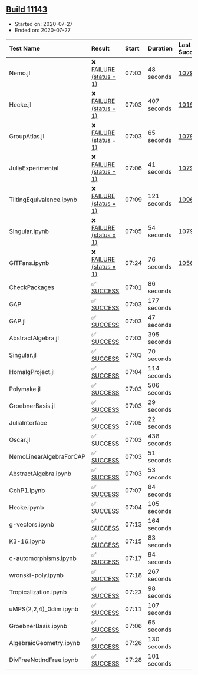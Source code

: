 ## [Build 11143](https://oscarci.mathematik.uni-kl.de/job/oscar/11143/)

* Started on: 2020-07-27
* Ended on: 2020-07-27

| Test Name    | Result | Start | Duration | Last Success | First Failure |
|:-------------|:-------|:------|:---------|:-------------|:--------------|
| Nemo.jl | ❌ [FAILURE (status = 1)](https://oscarci.mathematik.uni-kl.de/job/oscar/11143/artifact/logs/build-11143/Nemo.jl.log) | 07:03 | 48 seconds | [10790](https://oscarci.mathematik.uni-kl.de/job/oscar/10790/) | [10791](https://oscarci.mathematik.uni-kl.de/job/oscar/10791/) |
| Hecke.jl | ❌ [FAILURE (status = 1)](https://oscarci.mathematik.uni-kl.de/job/oscar/11143/artifact/logs/build-11143/Hecke.jl.log) | 07:03 | 407 seconds | [10197](https://oscarci.mathematik.uni-kl.de/job/oscar/10197/) | [10198](https://oscarci.mathematik.uni-kl.de/job/oscar/10198/) |
| GroupAtlas.jl | ❌ [FAILURE (status = 1)](https://oscarci.mathematik.uni-kl.de/job/oscar/11143/artifact/logs/build-11143/GroupAtlas.jl.log) | 07:03 | 65 seconds | [10790](https://oscarci.mathematik.uni-kl.de/job/oscar/10790/) | [10791](https://oscarci.mathematik.uni-kl.de/job/oscar/10791/) |
| JuliaExperimental | ❌ [FAILURE (status = 1)](https://oscarci.mathematik.uni-kl.de/job/oscar/11143/artifact/logs/build-11143/JuliaExperimental.log) | 07:06 | 41 seconds | [10790](https://oscarci.mathematik.uni-kl.de/job/oscar/10790/) | [10791](https://oscarci.mathematik.uni-kl.de/job/oscar/10791/) |
| TiltingEquivalence.ipynb | ❌ [FAILURE (status = 1)](https://oscarci.mathematik.uni-kl.de/job/oscar/11143/artifact/logs/build-11143/TiltingEquivalence.ipynb.log) | 07:09 | 121 seconds | [10962](https://oscarci.mathematik.uni-kl.de/job/oscar/10962/) | [10963](https://oscarci.mathematik.uni-kl.de/job/oscar/10963/) |
| Singular.ipynb | ❌ [FAILURE (status = 1)](https://oscarci.mathematik.uni-kl.de/job/oscar/11143/artifact/logs/build-11143/Singular.ipynb.log) | 07:05 | 54 seconds | [10790](https://oscarci.mathematik.uni-kl.de/job/oscar/10790/) | [10791](https://oscarci.mathematik.uni-kl.de/job/oscar/10791/) |
| GITFans.ipynb | ❌ [FAILURE (status = 1)](https://oscarci.mathematik.uni-kl.de/job/oscar/11143/artifact/logs/build-11143/GITFans.ipynb.log) | 07:24 | 76 seconds | [10566](https://oscarci.mathematik.uni-kl.de/job/oscar/10566/) | [10567](https://oscarci.mathematik.uni-kl.de/job/oscar/10567/) |
| CheckPackages | ✅ [SUCCESS](https://oscarci.mathematik.uni-kl.de/job/oscar/11143/artifact/logs/build-11143/CheckPackages.log) | 07:01 | 86 seconds |  |  |
| GAP | ✅ [SUCCESS](https://oscarci.mathematik.uni-kl.de/job/oscar/11143/artifact/logs/build-11143/GAP.log) | 07:03 | 177 seconds |  |  |
| GAP.jl | ✅ [SUCCESS](https://oscarci.mathematik.uni-kl.de/job/oscar/11143/artifact/logs/build-11143/GAP.jl.log) | 07:03 | 47 seconds |  |  |
| AbstractAlgebra.jl | ✅ [SUCCESS](https://oscarci.mathematik.uni-kl.de/job/oscar/11143/artifact/logs/build-11143/AbstractAlgebra.jl.log) | 07:03 | 395 seconds |  |  |
| Singular.jl | ✅ [SUCCESS](https://oscarci.mathematik.uni-kl.de/job/oscar/11143/artifact/logs/build-11143/Singular.jl.log) | 07:03 | 70 seconds |  |  |
| HomalgProject.jl | ✅ [SUCCESS](https://oscarci.mathematik.uni-kl.de/job/oscar/11143/artifact/logs/build-11143/HomalgProject.jl.log) | 07:04 | 114 seconds |  |  |
| Polymake.jl | ✅ [SUCCESS](https://oscarci.mathematik.uni-kl.de/job/oscar/11143/artifact/logs/build-11143/Polymake.jl.log) | 07:03 | 506 seconds |  |  |
| GroebnerBasis.jl | ✅ [SUCCESS](https://oscarci.mathematik.uni-kl.de/job/oscar/11143/artifact/logs/build-11143/GroebnerBasis.jl.log) | 07:03 | 29 seconds |  |  |
| JuliaInterface | ✅ [SUCCESS](https://oscarci.mathematik.uni-kl.de/job/oscar/11143/artifact/logs/build-11143/JuliaInterface.log) | 07:05 | 22 seconds |  |  |
| Oscar.jl | ✅ [SUCCESS](https://oscarci.mathematik.uni-kl.de/job/oscar/11143/artifact/logs/build-11143/Oscar.jl.log) | 07:03 | 438 seconds |  |  |
| NemoLinearAlgebraForCAP | ✅ [SUCCESS](https://oscarci.mathematik.uni-kl.de/job/oscar/11143/artifact/logs/build-11143/NemoLinearAlgebraForCAP.log) | 07:03 | 51 seconds |  |  |
| AbstractAlgebra.ipynb | ✅ [SUCCESS](https://oscarci.mathematik.uni-kl.de/job/oscar/11143/artifact/logs/build-11143/AbstractAlgebra.ipynb.log) | 07:03 | 53 seconds |  |  |
| CohP1.ipynb | ✅ [SUCCESS](https://oscarci.mathematik.uni-kl.de/job/oscar/11143/artifact/logs/build-11143/CohP1.ipynb.log) | 07:07 | 84 seconds |  |  |
| Hecke.ipynb | ✅ [SUCCESS](https://oscarci.mathematik.uni-kl.de/job/oscar/11143/artifact/logs/build-11143/Hecke.ipynb.log) | 07:04 | 105 seconds |  |  |
| g-vectors.ipynb | ✅ [SUCCESS](https://oscarci.mathematik.uni-kl.de/job/oscar/11143/artifact/logs/build-11143/g-vectors.ipynb.log) | 07:13 | 164 seconds |  |  |
| K3-16.ipynb | ✅ [SUCCESS](https://oscarci.mathematik.uni-kl.de/job/oscar/11143/artifact/logs/build-11143/K3-16.ipynb.log) | 07:15 | 83 seconds |  |  |
| c-automorphisms.ipynb | ✅ [SUCCESS](https://oscarci.mathematik.uni-kl.de/job/oscar/11143/artifact/logs/build-11143/c-automorphisms.ipynb.log) | 07:17 | 94 seconds |  |  |
| wronski-poly.ipynb | ✅ [SUCCESS](https://oscarci.mathematik.uni-kl.de/job/oscar/11143/artifact/logs/build-11143/wronski-poly.ipynb.log) | 07:18 | 267 seconds |  |  |
| Tropicalization.ipynb | ✅ [SUCCESS](https://oscarci.mathematik.uni-kl.de/job/oscar/11143/artifact/logs/build-11143/Tropicalization.ipynb.log) | 07:23 | 98 seconds |  |  |
| uMPS(2,2,4)_0dim.ipynb | ✅ [SUCCESS](https://oscarci.mathematik.uni-kl.de/job/oscar/11143/artifact/logs/build-11143/uMPS-2-2-4-_0dim.ipynb.log) | 07:11 | 107 seconds |  |  |
| GroebnerBasis.ipynb | ✅ [SUCCESS](https://oscarci.mathematik.uni-kl.de/job/oscar/11143/artifact/logs/build-11143/GroebnerBasis.ipynb.log) | 07:06 | 65 seconds |  |  |
| AlgebraicGeometry.ipynb | ✅ [SUCCESS](https://oscarci.mathematik.uni-kl.de/job/oscar/11143/artifact/logs/build-11143/AlgebraicGeometry.ipynb.log) | 07:26 | 130 seconds |  |  |
| DivFreeNotIndFree.ipynb | ✅ [SUCCESS](https://oscarci.mathematik.uni-kl.de/job/oscar/11143/artifact/logs/build-11143/DivFreeNotIndFree.ipynb.log) | 07:28 | 101 seconds |  |  |
